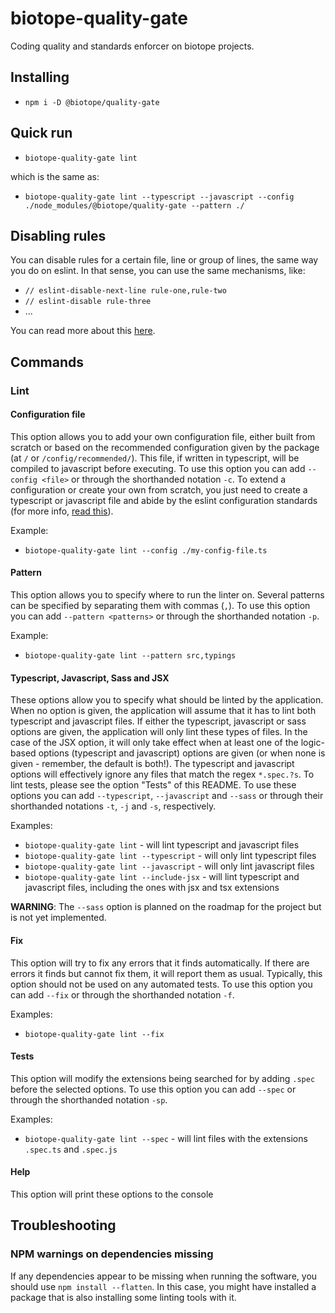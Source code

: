 # biotope-quality-gate

Coding quality and standards enforcer on biotope projects.

## Installing
- `npm i -D @biotope/quality-gate`

## Quick run
- `biotope-quality-gate lint`

which is the same as:
- `biotope-quality-gate lint --typescript --javascript --config ./node_modules/@biotope/quality-gate --pattern ./`

## Disabling rules
You can disable rules for a certain file, line or group of lines, the same way you do on eslint.
In that sense, you can use the same mechanisms, like:
- `// eslint-disable-next-line rule-one,rule-two`
- `// eslint-disable rule-three`
- ...

You can read more about this [here][link-eslint-config].

## Commands

### Lint

#### Configuration file
This option allows you to add your own configuration file, either built from scratch or based on the
recommended configuration given by the package (at `/` or `/config/recommended/`).
This file, if written in typescript, will be compiled to javascript before executing.
To use this option you can add `--config <file>` or through the shorthanded notation `-c`.
To extend a configuration or create your own from scratch, you just need to create a typescript or
javascript file and abide by the eslint configuration standards (for more info,
[read this][link-eslint-config]).

Example:
- `biotope-quality-gate lint --config ./my-config-file.ts`

#### Pattern
This option allows you to specify where to run the linter on. Several patterns can be specified by
separating them with commas (`,`).
To use this option you can add `--pattern <patterns>` or through the shorthanded notation `-p`.

Example:
- `biotope-quality-gate lint --pattern src,typings`

#### Typescript, Javascript, Sass and JSX
These options allow you to specify what should be linted by the application. When no option is
given, the application will assume that it has to lint both typescript and javascript files. If
either the typescript, javascript or sass options are given, the application will only lint these
types of files.
In the case of the JSX option, it will only take effect when at least one of the logic-based options
(typescript and javascript) options are given (or when none is given - remember, the default is
both!).
The typescript and javascript options will effectively ignore any files that match the regex
`*.spec.?s`. To lint tests, please see the option "Tests" of this README.
To use these options you can add `--typescript`, `--javascript` and `--sass` or through their
shorthanded notations `-t`, `-j` and `-s`, respectively.

Examples:
- `biotope-quality-gate lint` - will lint typescript and javascript files
- `biotope-quality-gate lint --typescript` - will only lint typescript files
- `biotope-quality-gate lint --javascript` - will only lint javascript files
- `biotope-quality-gate lint --include-jsx` - will lint typescript and javascript files, including the
ones with jsx and tsx extensions

**WARNING**: The `--sass` option is planned on the roadmap for the project but is not yet
implemented.

#### Fix
This option will try to fix any errors that it finds automatically. If there are errors it finds but
cannot fix them, it will report them as usual.
Typically, this option should not be used on any automated tests.
To use this option you can add `--fix` or through the shorthanded notation `-f`.

Examples:
- `biotope-quality-gate lint --fix`

#### Tests
This option will modify the extensions being searched for by adding `.spec` before the selected
options.
To use this option you can add `--spec` or through the shorthanded notation `-sp`.

Examples:
- `biotope-quality-gate lint --spec` - will lint files with the extensions `.spec.ts` and `.spec.js`

#### Help
This option will print these options to the console

## Troubleshooting

### NPM warnings on dependencies missing
If any dependencies appear to be missing when running the software, you should use
`npm install --flatten`. In this case, you might have installed a package that is also installing
some linting tools with it.



[link-eslint-config]: https://eslint.org/docs/user-guide/configuring
